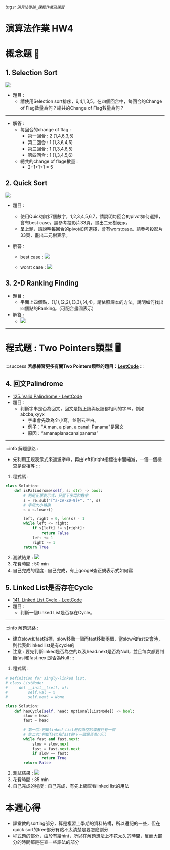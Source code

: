 ###### tags: `演算法導論_課程作業及練習` 
# 演算法作業 HW4 
# 概念題 :book: 
## 1.  Selection Sort
![](https://i.imgur.com/xyZ7vAb.jpg)

- 題目 :
    - 請使用Selection sort排序，6,4,1,3,5。在四個回合中，每回合的Change of Flag數量為何？總共的Change of Flag數量為何？

---

- 解答 : 
    - 每回合的change of flag : 
        - 第一回合 : 2 (1,4,6,3,5)
        - 第二回合 : 1 (1,3,6,4,5)
        - 第三回合 : 1 (1,3,4,6,5)
        - 第四回合 : 1 (1,3,4,5,6)
    - 總共的change of flage數量 : 
        - 2+1+1+1 = 5

## 2. Quick Sort
![](https://i.imgur.com/QM5xF0G.jpg)

- 題目 :
    - 使用Quick排序7個數字，1,2,3,4,5,6,7，請說明每回合的pivot如何選擇，會有best case。請參考投影片33頁，畫出二元樹表示。
    - 呈上題，請說明每回合的pivot如何選擇，會有worstcase。請參考投影片33頁，畫出二元樹表示。
    
- 解答 : 
    - best case : 
      ![](https://i.imgur.com/Gu2Va3i.jpg)

    - worst case : 
      ![](https://i.imgur.com/8zpcvwF.jpg)

## 3. 2-D Ranking Finding
- 題目 : 
    - 平面上四個點，(1,1),(2,2),(3,3),(4,4)。請依照課本的方法，說明如何找出四個點的Ranking。(可配合畫圖表示)
- 解答 : 
    - ![](https://i.imgur.com/E5FB2X8.jpg)


---

# 程式題 : Two Pointers類型 :desktop_computer:

:::success
**若想練習更多有關Two Pointers類型的題目：[LeetCode](https://leetcode.com/tag/two-pointers/)**
:::

## 4. 回文Palindrome
* [125. Valid Palindrome - LeetCode](https://leetcode.com/problems/valid-palindrome/)
* 題目：
    - 判斷字串是否為回文，回文是指正讀與反讀都相同的字串，例如abcba,xyyx
        - 字串會先改為全小寫，並刪去空白。
        - 例子："A man, a plan, a canal: Panama"是回文
        - 原因：“amanaplanacanalpanama”

---

:::info
解題思路 : 
- 先利用正規表示式來過濾字串，再由left和right指標往中間縮減，一個一個檢查是否相等
:::
1. 程式碼 : 
``` python
class Solution:
    def isPalindrome(self, s: str) -> bool:
        # 利用正規表示式，只留下字母和數字
        s = re.sub("[^a-zA-Z0-9]+", "", s) 
        # 字母大小轉換
        s = s.lower() 

        left, right = 0, len(s) - 1
        while left <= right:
            if s[left] != s[right]:
                return False
            left += 1
            right -= 1
        return True
```
2. 測試結果 :
![](https://i.imgur.com/IqlZ3vj.png)
3. 花費時間 : 50 min
4. 自己完成的程度 : 自己完成，有上googel查正規表示式如何寫

## 5. Linked List是否存在Cycle
- [141. Linked List Cycle - LeetCode](https://leetcode.com/problems/linked-list-cycle/)
- 題目：
    - 判斷一個Linked List是否存在Cycle。

---

:::info
解題思路 : 
- 建立slow和fast指標，slow移動一個而fast移動兩個，當slow和fast交會時，則代表此linked list是有cycle的
- 注意 : 要先判斷linked是否為空的以及head.next是否為Null，並且每次都要判斷fast和fast.next是否為Null
:::

1. 程式碼 : 
```python
# Definition for singly-linked list.
# class ListNode:
#     def __init__(self, x):
#         self.val = x
#         self.next = None

class Solution:
    def hasCycle(self, head: Optional[ListNode]) -> bool:
        slow = head
        fast = head
        
        # 第一次:判斷linked list是否為空的或著只有一個
        # 第二次:判斷fast和fast的下一個是否為null
        while fast and fast.next:
            slow = slow.next
            fast = fast.next.next
            if slow == fast:
                return True
        return False
```
2. 測試結果 : 
![](https://i.imgur.com/nU8OWwD.png)
3. 花費時間 : 35 min
4. 自己完成的程度 : 自己完成，有先上網查看linked list的用法


# 本週心得
- 課堂教的sorting部分，算是複習上學期的資料結構，所以還記的一些，但在quick sort的tree部分有點不太清楚是要怎麼劃分
- 程式題的部分，由於有給hint，所以在解題想法上不花太久的時間，反而大部分的時間都是在查一些語法的部分
